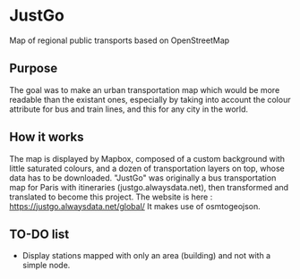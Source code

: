 # JustGo
Map of regional public transports based on OpenStreetMap

## Purpose
The goal was to make an urban transportation map which would be more readable than the existant ones, especially by taking into account the colour attribute for bus and train lines, and this for any city in the world.

## How it works
The map is displayed by Mapbox, composed of a custom background with little saturated colours, and a dozen of transportation layers on top, whose data has to be downloaded.
"JustGo" was originally a bus transportation map for Paris with itineraries (justgo.alwaysdata.net), then transformed and translated to become this project. 
The website is here : https://justgo.alwaysdata.net/global/
It makes use of osmtogeojson.

## TO-DO list
- Display stations mapped with only an area (building) and not with a simple node.
